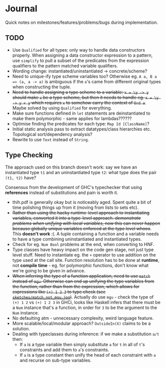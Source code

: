 # Journal

Quick notes on milestones/features/problems/bugs during implementation.

## TODO

- Use `Qualified` for all types: only way to handle data constructors properly. When assigning a data constructor
  expression to a pattern, use `simplify` to pull a subset of the predicates from the expression qualifiers to the
  pattern matched variable qualifiers.
- Wording change: instantiated/uninstantiated -> concrete/scheme?
- Need to unique-ify type scheme variables too? Otherwise eg. `A a, B a => (a, a -> a)` is ambiguous if the `a`'s came
  from different original types when constructing the tuple.
- ~~Need to handle assigning a type scheme to a variable: `x = \y -> y` should make `x` be a type scheme, but then it
  needs to handle eg. `x = \y -> y < y` which requires `x` to somehow carry the context of `Ord a`~~. Maybe solved by
  using `Qualified` for everything.
- Make sure functions defined in `let` statements are deinstantiated to make them polymorphic - same applies for
  lambdas??????
- Optimise finding the predicates for each type: `Map Id [ClassName]`?
- Initial static analysis pass to extract datatypes/class hierarchies etc. Topological sort/dependency analysis?
- Rewrite to use `Text` instead of `String`.

## Type Checking

The approach used on this branch doesn't work: say we have an instantiated type `t1` and an uninstantiated type
`t2`: what type does the pair `(t1, t2)` have?

Consensus from the development of GHC's typechecker that using **references** instead of substitutions and pain is worth
it.

- thih.pdf is generally okay but is noticeably aged. Spent quite a bit of time polishing things up from it (moving from
  lists to sets etc).
- ~~Rather than using the hacky runtime-level approach to instantiating variables, converted it into a type-level
  approach. *demonstrate problems when unifying with local variables*, now this can never happen because globally unique
  variables enforced at the type level whooo~~. This **doesn't work** :(. A tuple containing a function and a variable
  needs to have a type combining uninstantiated and instantiated types.
- Check for eg. `Num Bool` problems at the end, when converting to HNF.
- Type classes have heavy impact on the code gen stage, not just type level stuff. Need to instantiate eg. the `+`
  operator to use addition on the type used at the call site. Function resolution has to be done at **runtime**, not
  **compile time** - eg. for polymorphic functions, don't know what we're going to be given in advance.
- ~~When inferring the type of a function application, need to use `match` instead of `mgu`. Otherwise can end up unifying
  the type variables from the function, rather than from the expression, which allows for expressions like `(+) 1 2 3`
  to type check (see [`sketches/match_not_mgu.jpg`](sketches/match_not_mgu.jpg))~~. Actually do use `mgu` - check the
  type of `(+) 1 2` vs `(+) 1 2 3` in GHCi, looks like Haskell infers that there must be a `Num` instance that's a
  function, in order for `3` to be the argument to the `Num` instance.
- No defaulting atm - unnecessary complexity, weird language feature.
- More scalable/local/modular approach? `OutsideIn(X)` claims to be a solution.
- Dealing with typeclasses during inference: if we make a substitution `a/t` then:
  - If `a` is a type variable then simply substitute `a` for `t` in all of `t`'s constraints and add them to `a`'s
    constraints.
  - If `a` is a type constant then unify the head of each constraint with `a` and recurse on sub-type variables.